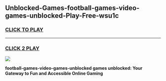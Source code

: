 
## Unblocked-Games-football-games-video-games-unblocked-Play-Free-wsu1c
<h3>
<a href="https://premium76.site?title=football-games-video-games-unblocked&ref=10A">CLICK TO PLAY</a></h3>
<hr>

<h3>
<a href="https://premium76.site?title=football-games-video-games-unblocked&ref=10A">CLICK 2 PLAY</a>
  
</h3>

<a href="https://premium76.site?title=football-games-video-games-unblocked&ref=10A"><img src="https://clearcache.store/games.png"></a>


**football-games-video-games-unblocked games unblocked: Your Gateway to Fun and Accessible Online Gaming**
